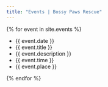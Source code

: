 ```yaml
---
title: "Events | Bossy Paws Rescue"
---
```


{% for event in site.events %}
  <ul>
  <li>{{ event.date }}</li>
  <li>{{ event.title }}</li>
  <li>{{ event.description }}</li>
  <li>{{ event.time }}</li>
  <li>{{ event.place }}</li>
  </ul>
{% endfor %}
